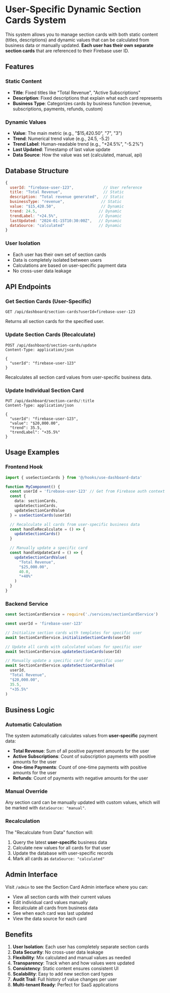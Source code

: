 # User-Specific Dynamic Section Cards System

This system allows you to manage section cards with both static content (titles, descriptions) and dynamic values that can be calculated from business data or manually updated. **Each user has their own separate section cards** that are referenced to their Firebase user ID.

## Features

### Static Content
- **Title**: Fixed titles like "Total Revenue", "Active Subscriptions"
- **Description**: Fixed descriptions that explain what each card represents
- **Business Type**: Categorizes cards by business function (revenue, subscriptions, payments, refunds, custom)

### Dynamic Values
- **Value**: The main metric (e.g., "$15,420.50", "7", "3")
- **Trend**: Numerical trend value (e.g., 24.5, -5.2)
- **Trend Label**: Human-readable trend (e.g., "+24.5%", "-5.2%")
- **Last Updated**: Timestamp of last value update
- **Data Source**: How the value was set (calculated, manual, api)

## Database Structure

```javascript
{
  userId: "firebase-user-123",             // User reference
  title: "Total Revenue",                  // Static
  description: "Total revenue generated",  // Static
  businessType: "revenue",                // Static
  value: "$15,420.50",                    // Dynamic
  trend: 24.5,                           // Dynamic
  trendLabel: "+24.5%",                  // Dynamic
  lastUpdated: "2024-01-15T10:30:00Z",   // Dynamic
  dataSource: "calculated"               // Dynamic
}
```

### User Isolation
- Each user has their own set of section cards
- Data is completely isolated between users
- Calculations are based on user-specific payment data
- No cross-user data leakage

## API Endpoints

### Get Section Cards (User-Specific)
```
GET /api/dashboard/section-cards?userId=firebase-user-123
```
Returns all section cards for the specified user.

### Update Section Cards (Recalculate)
```
POST /api/dashboard/section-cards/update
Content-Type: application/json

{
  "userId": "firebase-user-123"
}
```
Recalculates all section card values from user-specific business data.

### Update Individual Section Card
```
PUT /api/dashboard/section-cards/:title
Content-Type: application/json

{
  "userId": "firebase-user-123",
  "value": "$20,000.00",
  "trend": 35.5,
  "trendLabel": "+35.5%"
}
```

## Usage Examples

### Frontend Hook
```typescript
import { useSectionCards } from '@/hooks/use-dashboard-data'

function MyComponent() {
  const userId = 'firebase-user-123' // Get from Firebase auth context
  const { 
    data: sectionCards, 
    updateSectionCards, 
    updateSectionCardValue 
  } = useSectionCards(userId)

  // Recalculate all cards from user-specific business data
  const handleRecalculate = () => {
    updateSectionCards()
  }

  // Manually update a specific card
  const handleUpdateCard = () => {
    updateSectionCardValue(
      "Total Revenue", 
      "$25,000.00", 
      40.0, 
      "+40%"
    )
  }
}
```

### Backend Service
```javascript
const SectionCardService = require('./services/sectionCardService')

const userId = 'firebase-user-123'

// Initialize section cards with templates for specific user
await SectionCardService.initializeSectionCards(userId)

// Update all cards with calculated values for specific user
await SectionCardService.updateSectionCards(userId)

// Manually update a specific card for specific user
await SectionCardService.updateSectionCardValue(
  userId,
  "Total Revenue", 
  "$20,000.00", 
  35.5, 
  "+35.5%"
)
```

## Business Logic

### Automatic Calculation
The system automatically calculates values from **user-specific** payment data:

- **Total Revenue**: Sum of all positive payment amounts for the user
- **Active Subscriptions**: Count of subscription payments with positive amounts for the user
- **One-time Payments**: Count of one-time payments with positive amounts for the user
- **Refunds**: Count of payments with negative amounts for the user

### Manual Override
Any section card can be manually updated with custom values, which will be marked with `dataSource: "manual"`.

### Recalculation
The "Recalculate from Data" function will:
1. Query the latest **user-specific** business data
2. Calculate new values for all cards for that user
3. Update the database with user-specific records
4. Mark all cards as `dataSource: "calculated"`

## Admin Interface

Visit `/admin` to see the Section Card Admin interface where you can:
- View all section cards with their current values
- Edit individual card values manually
- Recalculate all cards from business data
- See when each card was last updated
- View the data source for each card

## Benefits

1. **User Isolation**: Each user has completely separate section cards
2. **Data Security**: No cross-user data leakage
3. **Flexibility**: Mix calculated and manual values as needed
4. **Transparency**: Track when and how values were updated
5. **Consistency**: Static content ensures consistent UI
6. **Scalability**: Easy to add new section card types
7. **Audit Trail**: Full history of value changes per user
8. **Multi-tenant Ready**: Perfect for SaaS applications
